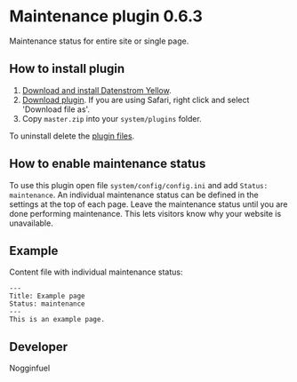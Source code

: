 Maintenance plugin 0.6.3
========================
Maintenance status for entire site or single page.

## How to install plugin

1. [Download and install Datenstrom Yellow](https://github.com/datenstrom/yellow/).
2. [Download plugin](https://github.com/nogginfuel/yellow-plugin-maintenance/archive/master.zip). If you are using Safari, right click and select 'Download file as'.
3. Copy `master.zip` into your `system/plugins` folder.

To uninstall delete the [plugin files](update.ini).

## How to enable maintenance status

To use this plugin open file `system/config/config.ini` and add `Status: maintenance`. An individual maintenance status can be defined in the settings at the top of each page. Leave the maintenance status until you are done performing maintenance. This lets visitors know why your website is unavailable.

## Example

Content file with individual maintenance status:

    ---
    Title: Example page
    Status: maintenance
    ---
    This is an example page.

## Developer

Nogginfuel
